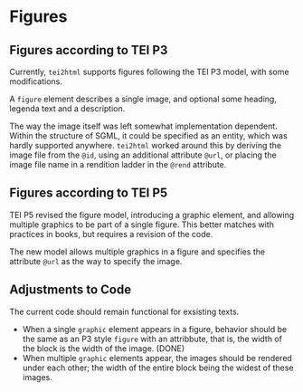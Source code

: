 # Figures #

## Figures according to TEI P3 ##

Currently, `tei2html` supports figures following the TEI P3 model, with some modifications.

A `figure` element describes a single image, and optional some heading, legenda text and a description.

The way the image itself was left somewhat implementation dependent. Within the structure of SGML, it could be specified as an entity, which was hardly supported anywhere. `tei2html` worked around this by deriving the image file from the `@id`, using an additional attribute `@url`, or placing the image file name in a rendition ladder in the `@rend` attribute.

## Figures according to TEI P5 ##

TEI P5 revised the figure model, introducing a graphic element, and allowing multiple graphics to be part of a single figure. This better matches with practices in books, but requires a revision of the code.

The new model allows multiple graphics in a figure and specifies the attribute `@url` as the way to specify the image.


## Adjustments to Code ##

The current code should remain functional for exsisting texts.

* When a single `graphic` element appears in a figure, behavior should be the same as an P3 style `figure` with an attribbute, that is, the width of the block is the width of the image. (DONE)
* When multiple `graphic` elements appear, the images should be rendered under each other; the width of the entire block being the widest of these images.
